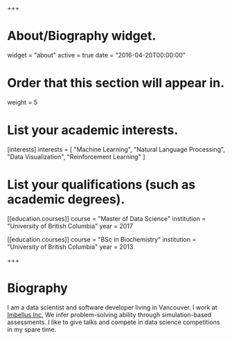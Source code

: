 +++
# About/Biography widget.
widget = "about"
active = true
date = "2016-04-20T00:00:00"

# Order that this section will appear in.
weight = 5

# List your academic interests.
[interests]
  interests = [
    "Machine Learning",
    "Natural Language Processing",
    "Data Visualization",
    "Reinforcement Learning"
  ]

# List your qualifications (such as academic degrees).
[[education.courses]]
  course = "Master of Data Science"
  institution = "University of British Columbia"
  year = 2017

[[education.courses]]
  course = "BSc in Biochemistry"
  institution = "University of British Columbia"
  year = 2013
 
+++

# Biography

I am a data scientist and software developer living in Vancouver. I work at [Imbellus Inc.](https://www.imbellus.com) We infer problem-solving ability through simulation-based assessments. I like to give talks and compete in data science competitions in my spare time. 
